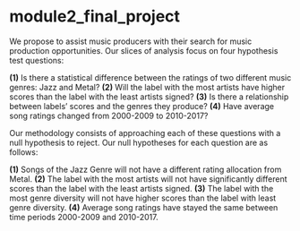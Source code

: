 # module2_final_project
We propose to assist music producers with their search for music production opportunities. Our slices of analysis focus on four hypothesis test questions:

**(1)** Is there a statistical difference between the ratings of two different music genres: Jazz and Metal? 
**(2)** Will the label with the most artists have higher scores than the label with  the least artists signed? 
**(3)** Is there a relationship between labels’ scores and the genres they produce? 
**(4)** Have average song ratings changed from 2000-2009 to 2010-2017?

Our methodology consists of approaching each of these questions with a null hypothesis to reject. Our null hypotheses for each question are as follows:

**(1)** Songs of the Jazz Genre will not have a different rating allocation from Metal.
**(2)** The label with the most artists will not have significantly different scores than the label with  the least artists signed.
**(3)** The label with the most genre diversity will not have higher scores than the label with least genre diversity.
**(4)** Average song ratings have stayed the same between time periods 2000-2009 and 2010-2017.

